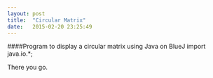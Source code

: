 ```yaml
---
layout: post
title:  "Circular Matrix"
date:   2015-02-20 23:25:49
---
```


####Program
to display a circular matrix using Java on BlueJ
import java.io.*;


There you go.